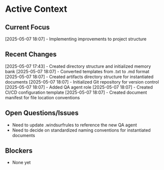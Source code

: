 # Active Context

## Current Focus
[2025-05-07 18:07] - Implementing improvements to project structure

## Recent Changes
[2025-05-07 17:43] - Created directory structure and initialized memory bank
[2025-05-07 18:07] - Converted templates from .txt to .md format
[2025-05-07 18:07] - Created artifacts directory structure for instantiated documents
[2025-05-07 18:07] - Initialized Git repository for version control
[2025-05-07 18:07] - Added QA agent role
[2025-05-07 18:07] - Created CI/CD configuration template
[2025-05-07 18:07] - Created document manifest for file location conventions

## Open Questions/Issues
- Need to update .windsurfrules to reference the new QA agent
- Need to decide on standardized naming conventions for instantiated documents

## Blockers
- None yet
